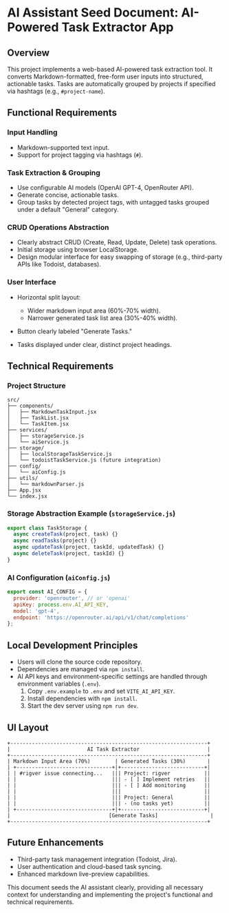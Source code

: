 # AI Assistant Seed Document: AI-Powered Task Extractor App

## Overview

This project implements a web-based AI-powered task extraction tool. It converts Markdown-formatted, free-form user inputs into structured, actionable tasks. Tasks are automatically grouped by projects if specified via hashtags (e.g., `#project-name`).

## Functional Requirements

### Input Handling

* Markdown-supported text input.
* Support for project tagging via hashtags (`#`).

### Task Extraction & Grouping

* Use configurable AI models (OpenAI GPT-4, OpenRouter API).
* Generate concise, actionable tasks.
* Group tasks by detected project tags, with untagged tasks grouped under a default "General" category.

### CRUD Operations Abstraction

* Clearly abstract CRUD (Create, Read, Update, Delete) task operations.
* Initial storage using browser LocalStorage.
* Design modular interface for easy swapping of storage (e.g., third-party APIs like Todoist, databases).

### User Interface

* Horizontal split layout:

  * Wider markdown input area (60%-70% width).
  * Narrower generated task list area (30%-40% width).
* Button clearly labeled "Generate Tasks."
* Tasks displayed under clear, distinct project headings.

## Technical Requirements

### Project Structure

```
src/
├── components/
│   ├── MarkdownTaskInput.jsx
│   ├── TaskList.jsx
│   └── TaskItem.jsx
├── services/
│   ├── storageService.js
│   └── aiService.js
├── storage/
│   ├── localStorageTaskService.js
│   └── todoistTaskService.js (future integration)
├── config/
│   └── aiConfig.js
├── utils/
│   └── markdownParser.js
├── App.jsx
└── index.jsx
```

### Storage Abstraction Example (`storageService.js`)

```javascript
export class TaskStorage {
  async createTask(project, task) {}
  async readTasks(project) {}
  async updateTask(project, taskId, updatedTask) {}
  async deleteTask(project, taskId) {}
}
```

### AI Configuration (`aiConfig.js`)

```javascript
export const AI_CONFIG = {
  provider: 'openrouter', // or 'openai'
  apiKey: process.env.AI_API_KEY,
  model: 'gpt-4',
  endpoint: 'https://openrouter.ai/api/v1/chat/completions'
};
```

## Local Development Principles

* Users will clone the source code repository.
* Dependencies are managed via `npm install`.
* AI API keys and environment-specific settings are handled through environment variables (`.env`).
  1. Copy `.env.example` to `.env` and set `VITE_AI_API_KEY`.
  2. Install dependencies with `npm install`.
  3. Start the dev server using `npm run dev`.

## UI Layout

```
+----------------------------------------------------------------+
|                         AI Task Extractor                      |
+----------------------------------------------------------------+
| Markdown Input Area (70%)        | Generated Tasks (30%)       |
| +-------------------------------+|+---------------------------+|
| | #rigver issue connecting...   ||| Project: rigver           ||
| |                               ||| - [ ] Implement retries   ||
| |                               ||| - [ ] Add monitoring      ||
| |                               |||                           ||
| |                               ||| Project: General          ||
| |                               ||| - (no tasks yet)          ||
| +-------------------------------+|+---------------------------+|
|                                [Generate Tasks]                 |
+----------------------------------------------------------------+
```

## Future Enhancements

* Third-party task management integration (Todoist, Jira).
* User authentication and cloud-based task syncing.
* Enhanced markdown live-preview capabilities.

This document seeds the AI assistant clearly, providing all necessary context for understanding and implementing the project's functional and technical requirements.
